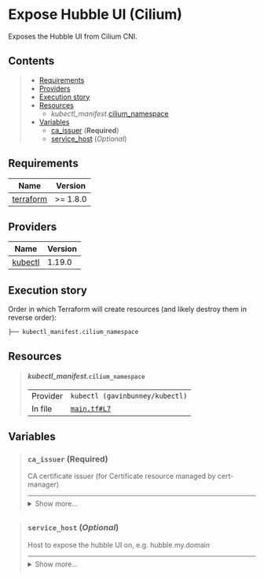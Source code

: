 # Expose Hubble UI (Cilium)

Exposes the Hubble UI from Cilium CNI.
## Contents

<blockquote>

- [Requirements](#requirements)
- [Providers](#providers)
- [Execution story](#execution-story)
- [Resources](#resources)
  - _kubectl_manifest_.[cilium_namespace](#kubectl_manifestcilium_namespace)
- [Variables](#variables)
  - [ca_issuer](#ca_issuer-required) (**Required**)
  - [service_host](#service_host-optional) (*Optional*)
</blockquote>

## Requirements

| Name | Version |
|------|---------|
| <a name="requirement_terraform"></a> [terraform](#requirement\_terraform) | >= 1.8.0 |

## Providers

| Name | Version |
|------|---------|
| <a name="provider_kubectl"></a> [kubectl](#provider\_kubectl) | 1.19.0 |

## Execution story

Order in which Terraform will create resources (and likely destroy them in reverse order):
```
├── kubectl_manifest.cilium_namespace
```




## Resources
<blockquote>

#### _kubectl_manifest_.`cilium_namespace`

  <table>
    <tr>
      <td>Provider</td>
      <td><code>kubectl (gavinbunney/kubectl)</code></td>
    </tr>
    <tr>
      <td>In file</td>
      <td><a href="./main.tf#L7"><code>main.tf#L7</code></a></td>
    </tr>
  </table>
</blockquote>

## Variables
<blockquote>

### `ca_issuer` (**Required**)
CA certificate issuer (for Certificate resource managed by cert-manager)

<details style="border-top-color: inherit; border-top-width: 0.1em; border-top-style: solid; padding-top: 0.5em; padding-bottom: 0.5em;">
  <summary>Show more...</summary>

  **Type**:
  ```hcl
  string
  ```
  In file: <a href="./variables.tf#L1"><code>variables.tf#L1</code></a>

</details>
</blockquote>
<blockquote>

### `service_host` (*Optional*)
Host to expose the hubble UI on, e.g. hubble.my.domain

<details style="border-top-color: inherit; border-top-width: 0.1em; border-top-style: solid; padding-top: 0.5em; padding-bottom: 0.5em;">
  <summary>Show more...</summary>

  **Type**:
  ```hcl
  string
  ```
  **Default**:
  ```json
  "hubble.my.world"
  ```
  In file: <a href="./variables.tf#L6"><code>variables.tf#L6</code></a>

</details>
</blockquote>
